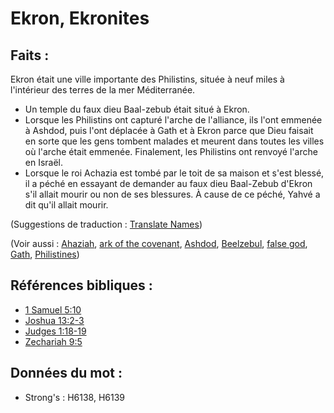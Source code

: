 # Ekron, Ekronites

## Faits :

Ekron était une ville importante des Philistins, située à neuf miles à l'intérieur des terres de la mer Méditerranée.

* Un temple du faux dieu Baal-zebub était situé à Ekron.
* Lorsque les Philistins ont capturé l'arche de l'alliance, ils l'ont emmenée à Ashdod, puis l'ont déplacée à Gath et à Ekron parce que Dieu faisait en sorte que les gens tombent malades et meurent dans toutes les villes où l'arche était emmenée. Finalement, les Philistins ont renvoyé l'arche en Israël.
* Lorsque le roi Achazia est tombé par le toit de sa maison et s'est blessé, il a péché en essayant de demander au faux dieu Baal-Zebub d'Ekron s'il allait mourir ou non de ses blessures. À cause de ce péché, Yahvé a dit qu'il allait mourir.

(Suggestions de traduction : [Translate Names](rc://en/ta/man/translate/translate-names))

(Voir aussi : [Ahaziah](../names/ahaziah.md), [ark of the covenant](../kt/arkofthecovenant.md), [Ashdod](../names/ashdod.md), [Beelzebul](../names/beelzebul.md), [false god](../kt/falsegod.md), [Gath](../names/gath.md), [Philistines](../names/philistines.md))

## Références bibliques :

* [1 Samuel 5:10](rc://en/tn/help/1sa/05/10)
* [Joshua 13:2-3](rc://en/tn/help/jos/13/02)
* [Judges 1:18-19](rc://en/tn/help/jdg/01/18)
* [Zechariah 9:5](rc://en/tn/help/zec/09/05)

## Données du mot :

* Strong's : H6138, H6139
